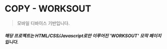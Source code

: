 # COPY - WORKSOUT
> 모바일 디바이스 기반입니다.   
##### 해당 프로젝트는 HTML/CSS/Javascript로만 이루어진 'WORKSOUT' 모작 페이지 입니다.